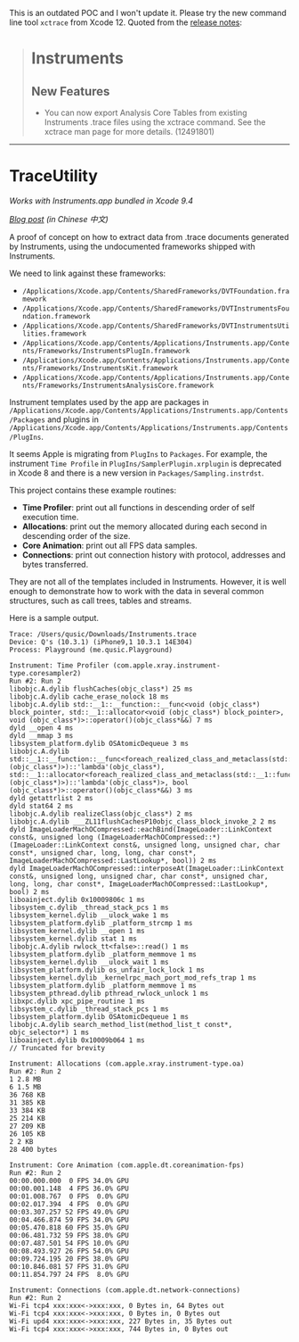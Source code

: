 This is an outdated POC and I won't update it.
Please try the new command line tool `xctrace` from Xcode 12.
Quoted from the [release notes](https://developer.apple.com/documentation/xcode-release-notes/xcode-12-release-notes):

> # Instruments
> ## New Features
> * You can now export Analysis Core Tables from existing Instruments .trace files using the xctrace command. See the xctrace man page for more details. (12491801)

---

# TraceUtility

*Works with Instruments.app bundled in Xcode 9.4*

*[Blog post](https://qusic.me/post/extract-data-from-trace-documents/) (in Chinese 中文)*

A proof of concept on how to extract data from .trace documents generated by Instruments, using the undocumented frameworks shipped with Instruments.

We need to link against these frameworks:

* `/Applications/Xcode.app/Contents/SharedFrameworks/DVTFoundation.framework`
* `/Applications/Xcode.app/Contents/SharedFrameworks/DVTInstrumentsFoundation.framework`
* `/Applications/Xcode.app/Contents/SharedFrameworks/DVTInstrumentsUtilities.framework`
* `/Applications/Xcode.app/Contents/Applications/Instruments.app/Contents/Frameworks/InstrumentsPlugIn.framework`
* `/Applications/Xcode.app/Contents/Applications/Instruments.app/Contents/Frameworks/InstrumentsKit.framework`
* `/Applications/Xcode.app/Contents/Applications/Instruments.app/Contents/Frameworks/InstrumentsAnalysisCore.framework`

Instrument templates used by the app are packages in `/Applications/Xcode.app/Contents/Applications/Instruments.app/Contents/Packages` and plugins in `/Applications/Xcode.app/Contents/Applications/Instruments.app/Contents/PlugIns`.

It seems Apple is migrating from `PlugIns` to `Packages`. For example, the instrument `Time Profile` in `PlugIns/SamplerPlugin.xrplugin` is deprecated in Xcode 8 and there is a new version in `Packages/Sampling.instrdst`.

This project contains these example routines:

* **Time Profiler**: print out all functions in descending order of self execution time.
* **Allocations**: print out the memory allocated during each second in descending order of the size.
* **Core Animation**: print out all FPS data samples.
* **Connections**: print out connection history with protocol, addresses and bytes transferred.

They are not all of the templates included in Instruments. However, it is well enough to demonstrate how to work with the data in several common structures, such as call trees, tables and streams.

Here is a sample output.

```
Trace: /Users/qusic/Downloads/Instruments.trace
Device: Q's (10.3.1) (iPhone9,1 10.3.1 14E304)
Process: Playground (me.qusic.Playground)

Instrument: Time Profiler (com.apple.xray.instrument-type.coresampler2)
Run #2: Run 2
libobjc.A.dylib flushCaches(objc_class*) 25 ms
libobjc.A.dylib cache_erase_nolock 18 ms
libobjc.A.dylib std::__1::__function::__func<void (objc_class*) block_pointer, std::__1::allocator<void (objc_class*) block_pointer>, void (objc_class*)>::operator()(objc_class*&&) 7 ms
dyld __open 4 ms
dyld __mmap 3 ms
libsystem_platform.dylib OSAtomicDequeue 3 ms
libobjc.A.dylib std::__1::__function::__func<foreach_realized_class_and_metaclass(std::__1::function<void (objc_class*)>)::'lambda'(objc_class*), std::__1::allocator<foreach_realized_class_and_metaclass(std::__1::function<void (objc_class*)>)::'lambda'(objc_class*)>, bool (objc_class*)>::operator()(objc_class*&&) 3 ms
dyld getattrlist 2 ms
dyld stat64 2 ms
libobjc.A.dylib realizeClass(objc_class*) 2 ms
libobjc.A.dylib ___ZL11flushCachesP10objc_class_block_invoke_2 2 ms
dyld ImageLoaderMachOCompressed::eachBind(ImageLoader::LinkContext const&, unsigned long (ImageLoaderMachOCompressed::*)(ImageLoader::LinkContext const&, unsigned long, unsigned char, char const*, unsigned char, long, long, char const*, ImageLoaderMachOCompressed::LastLookup*, bool)) 2 ms
dyld ImageLoaderMachOCompressed::interposeAt(ImageLoader::LinkContext const&, unsigned long, unsigned char, char const*, unsigned char, long, long, char const*, ImageLoaderMachOCompressed::LastLookup*, bool) 2 ms
liboainject.dylib 0x10009806c 1 ms
libsystem_c.dylib _thread_stack_pcs 1 ms
libsystem_kernel.dylib __ulock_wake 1 ms
libsystem_platform.dylib _platform_strcmp 1 ms
libsystem_kernel.dylib __open 1 ms
libsystem_kernel.dylib stat 1 ms
libobjc.A.dylib rwlock_tt<false>::read() 1 ms
libsystem_platform.dylib _platform_memmove 1 ms
libsystem_kernel.dylib __ulock_wait 1 ms
libsystem_platform.dylib os_unfair_lock_lock 1 ms
libsystem_kernel.dylib _kernelrpc_mach_port_mod_refs_trap 1 ms
libsystem_platform.dylib _platform_memmove 1 ms
libsystem_pthread.dylib pthread_rwlock_unlock 1 ms
libxpc.dylib xpc_pipe_routine 1 ms
libsystem_c.dylib _thread_stack_pcs 1 ms
libsystem_platform.dylib OSAtomicDequeue 1 ms
libobjc.A.dylib search_method_list(method_list_t const*, objc_selector*) 1 ms
liboainject.dylib 0x10009b064 1 ms
// Truncated for brevity

Instrument: Allocations (com.apple.xray.instrument-type.oa)
Run #2: Run 2
1 2.8 MB
6 1.5 MB
36 768 KB
31 385 KB
33 384 KB
25 214 KB
27 209 KB
26 105 KB
2 2 KB
28 400 bytes

Instrument: Core Animation (com.apple.dt.coreanimation-fps)
Run #2: Run 2
00:00.000.000  0 FPS 34.0% GPU
00:00.001.148  4 FPS 36.0% GPU
00:01.008.767  0 FPS  0.0% GPU
00:02.017.394  4 FPS  0.0% GPU
00:03.307.257 52 FPS 49.0% GPU
00:04.466.874 59 FPS 34.0% GPU
00:05.470.818 60 FPS 35.0% GPU
00:06.481.732 59 FPS 38.0% GPU
00:07.487.501 54 FPS 10.0% GPU
00:08.493.927 26 FPS 54.0% GPU
00:09.724.195 20 FPS 38.0% GPU
00:10.846.081 57 FPS 31.0% GPU
00:11.854.797 24 FPS  8.0% GPU

Instrument: Connections (com.apple.dt.network-connections)
Run #2: Run 2
Wi-Fi tcp4 xxx:xxx<->xxx:xxx, 0 Bytes in, 64 Bytes out
Wi-Fi tcp4 xxx:xxx<->xxx:xxx, 0 Bytes in, 0 Bytes out
Wi-Fi upd4 xxx:xxx<->xxx:xxx, 227 Bytes in, 35 Bytes out
Wi-Fi tcp4 xxx:xxx<->xxx:xxx, 744 Bytes in, 0 Bytes out
```
